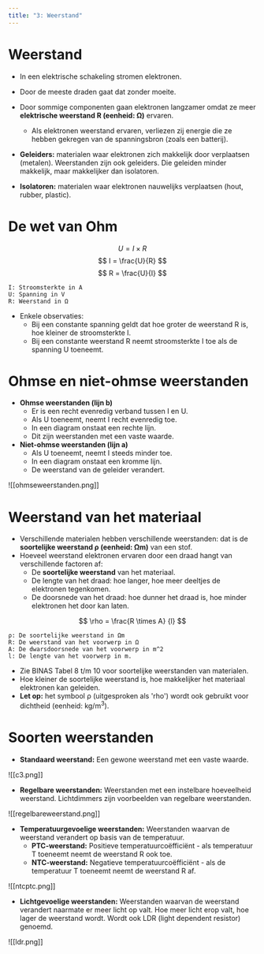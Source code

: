 ```yaml
---
title: "3: Weerstand"
---
```

# Weerstand
- In een elektrische schakeling stromen elektronen.
- Door de meeste draden gaat dat zonder moeite.
- Door sommige componenten gaan elektronen langzamer omdat ze meer **elektrische weerstand R (eenheid: Ω)** ervaren.
	- Als elektronen weerstand ervaren, verliezen zij energie die ze hebben gekregen van de spanningsbron (zoals een batterij).

- **Geleiders:** materialen waar elektronen zich makkelijk door verplaatsen (metalen). Weerstanden zijn ook geleiders. Die geleiden minder makkelijk, maar makkelijker dan isolatoren.
- **Isolatoren:** materialen waar elektronen nauwelijks verplaatsen (hout, rubber, plastic).

# De wet van Ohm
$$
U = I \times R
$$
$$
I = \frac{U}{R}
$$
$$
R = \frac{U}{I}
$$
```
I: Stroomsterkte in A
U: Spanning in V
R: Weerstand in Ω
```
- Enkele observaties:
	- Bij een constante spanning geldt dat hoe groter de weerstand R is, hoe kleiner de stroomsterkte I.
	- Bij een constante weerstand R neemt stroomsterkte I toe als de spanning U toeneemt.
# Ohmse en niet-ohmse weerstanden
- **Ohmse weerstanden (lijn b)**
	- Er is een recht evenredig verband tussen I en U.
	- Als U toeneemt, neemt I recht evenredig toe.
	- In een diagram onstaat een rechte lijn.
	- Dit zijn weerstanden met een vaste waarde.
- **Niet-ohmse weerstanden (lijn a)**
	- Als U toeneemt, neemt I steeds minder toe.
	- In een diagram onstaat een kromme lijn.
	- De weerstand van de geleider verandert.

![[ohmseweerstanden.png]]
# Weerstand van het materiaal
- Verschillende materialen hebben verschillende weerstanden: dat is de **soortelijke weerstand ρ (eenheid: Ωm)** van een stof.
- Hoeveel weerstand elektronen ervaren door een draad hangt van verschillende factoren af:
	- De **soortelijke weerstand** van het materiaal.
	- De lengte van het draad: hoe langer, hoe meer deeltjes de elektronen tegenkomen.
	- De doorsnede van het draad: hoe dunner het draad is, hoe minder elektronen het door kan laten.

$$
\rho = \frac{R \times A} {l}
$$
```
ρ: De soortelijke weerstand in Ωm
R: De weerstand van het voorwerp in Ω
A: De dwarsdoorsnede van het voorwerp in m^2
l: De lengte van het voorwerp in m.
```
- Zie BINAS Tabel 8 t/m 10 voor soortelijke weerstanden van materialen.
- Hoe kleiner de soortelijke weerstand is, hoe makkelijker het materiaal elektronen kan geleiden.
- **Let op:** het symbool ρ (uitgesproken als 'rho') wordt ook gebruikt voor dichtheid (eenheid: kg/m<sup>3</sup>).
# Soorten weerstanden
- **Standaard weerstand:** Een gewone weerstand met een vaste waarde.

![[c3.png]]

- **Regelbare weerstanden:** Weerstanden met een instelbare hoeveelheid weerstand. Lichtdimmers zijn voorbeelden van regelbare weerstanden.

![[regelbareweerstand.png]]

- **Temperatuurgevoelige weerstanden:** Weerstanden waarvan de weerstand verandert op basis van de temperatuur.
	- **PTC-weerstand:** Positieve temperatuurcoëfficiënt - als temperatuur T toeneemt neemt de weerstand R ook toe.
	- **NTC-weerstand:** Negatieve temperatuurcoëfficiënt - als de temperatuur T toeneemt neemt de weerstand R af.

![[ntcptc.png]]

- **Lichtgevoelige weerstanden:** Weerstanden waarvan de weerstand verandert naarmate er meer licht op valt. Hoe meer licht erop valt, hoe lager de weerstand wordt. Wordt ook LDR (light dependent resistor) genoemd.

![[ldr.png]]
